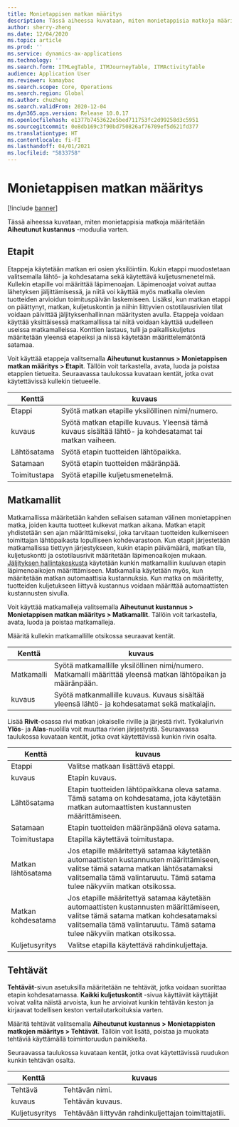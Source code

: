 ```yaml
---
title: Monietappisen matkan määritys
description: Tässä aiheessa kuvataan, miten monietappisia matkoja määritetään Aiheutunut kustannus -moduulia varten.
author: sherry-zheng
ms.date: 12/04/2020
ms.topic: article
ms.prod: ''
ms.service: dynamics-ax-applications
ms.technology: ''
ms.search.form: ITMLegTable, ITMJourneyTable, ITMActivityTable
audience: Application User
ms.reviewer: kamaybac
ms.search.scope: Core, Operations
ms.search.region: Global
ms.author: chuzheng
ms.search.validFrom: 2020-12-04
ms.dyn365.ops.version: Release 10.0.17
ms.openlocfilehash: e1377b7453622e5bed711753fc2d99258d3c5951
ms.sourcegitcommit: 0e8db169c3f90bd750826af76709ef5d621fd377
ms.translationtype: HT
ms.contentlocale: fi-FI
ms.lasthandoff: 04/01/2021
ms.locfileid: "5833758"
---
```

# <a name="multi-leg-journey-setup"></a>Monietappisen matkan määritys

[!include [banner](../../includes/banner.md)]

Tässä aiheessa kuvataan, miten monietappisia matkoja määritetään **Aiheutunut kustannus** -moduulia varten.

## <a name="legs"></a>Etapit

Etappeja käytetään matkan eri osien yksilöintiin. Kukin etappi muodostetaan valitsemalla lähtö- ja kohdesatama sekä käytettävä kuljetusmenetelmä. Kullekin etapille voi määrittää läpimenoajan. Läpimenoajat voivat auttaa lähetyksen jäljittämisessä, ja niitä voi käyttää myös matkalla olevien tuotteiden arvioidun toimituspäivän laskemiseen. Lisäksi, kun matkan etappi on päättynyt, matkan, kuljetuskontin ja niihin liittyvien ostotilausrivien tilat voidaan päivittää jäljityksenhallinnan määritysten avulla. Etappeja voidaan käyttää yksittäisessä matkamallissa tai niitä voidaan käyttää uudelleen useissa matkamalleissa. Konttien lastaus, tulli ja paikalliskuljetus määritetään yleensä etapeiksi ja niissä käytetään määrittelemätöntä satamaa.

Voit käyttää etappeja valitsemalla **Aiheutunut kustannus \> Monietappisen matkan määritys \> Etapit**. Tällöin voit tarkastella, avata, luoda ja poistaa etappien tietueita. Seuraavassa taulukossa kuvataan kentät, jotka ovat käytettävissä kullekin tietueelle.

| Kenttä | kuvaus |
|---|---|
| Etappi | Syötä matkan etapille yksilöllinen nimi/numero. |
| kuvaus | Syötä matkan etapille kuvaus. Yleensä tämä kuvaus sisältää lähtö- ja kohdesatamat tai matkan vaiheen. |
| Lähtösatama | Syötä etapin tuotteiden lähtöpaikka. |
| Satamaan | Syötä etapin tuotteiden määränpää. |
| Toimitustapa | Syötä etapille kuljetusmenetelmä. |

## <a name="journey-templates"></a>Matkamallit

Matkamallissa määritetään kahden sellaisen sataman välinen monietappinen matka, joiden kautta tuotteet kulkevat matkan aikana. Matkan etapit yhdistetään sen ajan määrittämiseksi, joka tarvitaan tuotteiden kulkemiseen toimittajan lähtöpaikasta lopulliseen kohdevarastoon. Kun etapit järjestetään matkamallissa tiettyyn järjestykseen, kukin etapin päivämäärä, matkan tila, kuljetuskontti ja ostotilausrivit määritetään läpimenoaikojen mukaan. [Jäljityksen hallintakeskusta](delivery-information-setup.md) käytetään kunkin matkamalliin kuuluvan etapin läpimenoaikojen määrittämiseen. Matkamallia käytetään myös, kun määritetään matkan automaattisia kustannuksia. Kun matka on määritetty, tuotteiden kuljetukseen liittyvä kustannus voidaan määrittää automaattisten kustannusten sivulla.

Voit käyttää matkamalleja valitsemalla **Aiheutunut kustannus \> Monietappisen matkan määritys \> Matkamallit**. Tällöin voit tarkastella, avata, luoda ja poistaa matkamalleja.

Määritä kullekin matkamallille otsikossa seuraavat kentät.

| Kenttä | kuvaus |
|---|---|
| Matkamalli | Syötä matkamallille yksilöllinen nimi/numero. Matkamalli määrittää yleensä matkan lähtöpaikan ja määränpään. |
| kuvaus | Syötä matkanmallille kuvaus. Kuvaus sisältää yleensä lähtö- ja kohdesatamat sekä matkalajin. |

Lisää **Rivit**-osassa rivi matkan jokaiselle riville ja järjestä rivit. Työkalurivin **Ylös**- ja **Alas**-nuolilla voit muuttaa rivien järjestystä. Seuraavassa taulukossa kuvataan kentät, jotka ovat käytettävissä kunkin rivin osalta.

| Kenttä | kuvaus |
|---|---|
| Etappi | Valitse matkaan lisättävä etappi. |
| kuvaus | Etapin kuvaus. |
| Lähtösatama | Etapin tuotteiden lähtöpaikkana oleva satama. Tämä satama on kohdesatama, jota käytetään matkan automaattisten kustannusten määrittämiseen. |
| Satamaan | Etapin tuotteiden määränpäänä oleva satama. |
| Toimitustapa | Etapilla käytettävä toimitustapa. |
| Matkan lähtösatama | Jos etapille määritettyä satamaa käytetään automaattisten kustannusten määrittämiseen, valitse tämä satama matkan lähtösatamaksi valitsemalla tämä valintaruutu. Tämä satama tulee näkyviin matkan otsikossa. |
| Matkan kohdesatama | Jos etapille määritettyä satamaa käytetään automaattisten kustannusten määrittämiseen, valitse tämä satama matkan kohdesatamaksi valitsemalla tämä valintaruutu. Tämä satama tulee näkyviin matkan otsikossa. |
| Kuljetusyritys | Valitse etapilla käytettävä rahdinkuljettaja. |

## <a name="activities"></a>Tehtävät

**Tehtävät**-sivun asetuksilla määritetään ne tehtävät, jotka voidaan suorittaa etapin kohdesatamassa. **Kaikki kuljetuskontit** -sivua käyttävät käyttäjät voivat valita näistä arvoista, kun he arvioivat kunkin tehtävän keston ja kirjaavat todellisen keston vertailutarkoituksia varten.

Määritä tehtävät valitsemalla **Aiheutunut kustannus \> Monietappisten matkojen määritys \> Tehtävät**. Tällöin voit lisätä, poistaa ja muokata tehtäviä käyttämällä toimintoruudun painikkeita.

Seuraavassa taulukossa kuvataan kentät, jotka ovat käytettävissä ruudukon kunkin tehtävän osalta.

| Kenttä | kuvaus |
|---|---|
| Tehtävä | Tehtävän nimi. |
| kuvaus | Tehtävän kuvaus. |
| Kuljetusyritys | Tehtävään liittyvän rahdinkuljettajan toimittajatili. |
